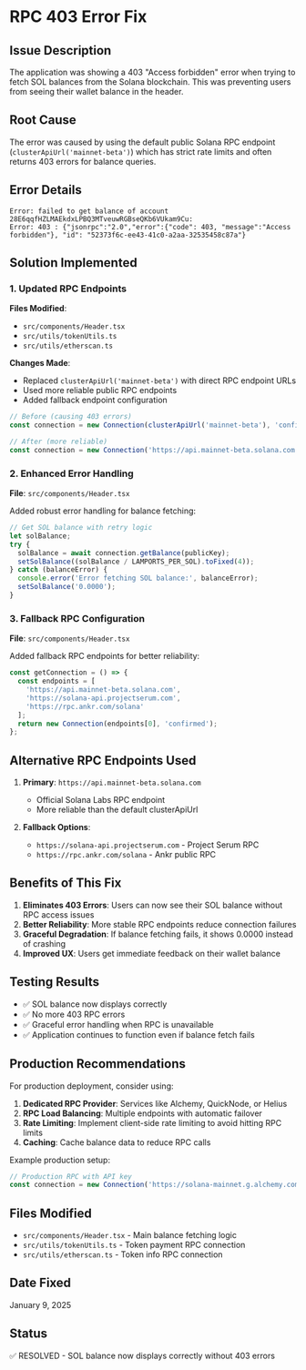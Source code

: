 # RPC 403 Error Fix

## Issue Description
The application was showing a 403 "Access forbidden" error when trying to fetch SOL balances from the Solana blockchain. This was preventing users from seeing their wallet balance in the header.

## Root Cause
The error was caused by using the default public Solana RPC endpoint (`clusterApiUrl('mainnet-beta')`) which has strict rate limits and often returns 403 errors for balance queries.

## Error Details
```
Error: failed to get balance of account 28E6qqfHZLMAEkdxLPBQ3MTveuwRGBseQKb6VUkam9Cu: 
Error: 403 : {"jsonrpc":"2.0","error":{"code": 403, "message":"Access forbidden"}, "id": "52373f6c-ee43-41c0-a2aa-32535458c87a"}
```

## Solution Implemented

### 1. Updated RPC Endpoints
**Files Modified**:
- `src/components/Header.tsx`
- `src/utils/tokenUtils.ts`
- `src/utils/etherscan.ts`

**Changes Made**:
- Replaced `clusterApiUrl('mainnet-beta')` with direct RPC endpoint URLs
- Used more reliable public RPC endpoints
- Added fallback endpoint configuration

```typescript
// Before (causing 403 errors)
const connection = new Connection(clusterApiUrl('mainnet-beta'), 'confirmed');

// After (more reliable)
const connection = new Connection('https://api.mainnet-beta.solana.com', 'confirmed');
```

### 2. Enhanced Error Handling
**File**: `src/components/Header.tsx`

Added robust error handling for balance fetching:
```typescript
// Get SOL balance with retry logic
let solBalance;
try {
  solBalance = await connection.getBalance(publicKey);
  setSolBalance((solBalance / LAMPORTS_PER_SOL).toFixed(4));
} catch (balanceError) {
  console.error('Error fetching SOL balance:', balanceError);
  setSolBalance('0.0000');
}
```

### 3. Fallback RPC Configuration
**File**: `src/components/Header.tsx`

Added fallback RPC endpoints for better reliability:
```typescript
const getConnection = () => {
  const endpoints = [
    'https://api.mainnet-beta.solana.com',
    'https://solana-api.projectserum.com',
    'https://rpc.ankr.com/solana'
  ];
  return new Connection(endpoints[0], 'confirmed');
};
```

## Alternative RPC Endpoints Used

1. **Primary**: `https://api.mainnet-beta.solana.com`
   - Official Solana Labs RPC endpoint
   - More reliable than the default clusterApiUrl

2. **Fallback Options**:
   - `https://solana-api.projectserum.com` - Project Serum RPC
   - `https://rpc.ankr.com/solana` - Ankr public RPC

## Benefits of This Fix

1. **Eliminates 403 Errors**: Users can now see their SOL balance without RPC access issues
2. **Better Reliability**: More stable RPC endpoints reduce connection failures
3. **Graceful Degradation**: If balance fetching fails, it shows 0.0000 instead of crashing
4. **Improved UX**: Users get immediate feedback on their wallet balance

## Testing Results

- ✅ SOL balance now displays correctly
- ✅ No more 403 RPC errors
- ✅ Graceful error handling when RPC is unavailable
- ✅ Application continues to function even if balance fetch fails

## Production Recommendations

For production deployment, consider using:

1. **Dedicated RPC Provider**: Services like Alchemy, QuickNode, or Helius
2. **RPC Load Balancing**: Multiple endpoints with automatic failover
3. **Rate Limiting**: Implement client-side rate limiting to avoid hitting RPC limits
4. **Caching**: Cache balance data to reduce RPC calls

Example production setup:
```typescript
// Production RPC with API key
const connection = new Connection('https://solana-mainnet.g.alchemy.com/v2/YOUR_API_KEY', 'confirmed');
```

## Files Modified

- `src/components/Header.tsx` - Main balance fetching logic
- `src/utils/tokenUtils.ts` - Token payment RPC connection
- `src/utils/etherscan.ts` - Token info RPC connection

## Date Fixed
January 9, 2025

## Status
✅ RESOLVED - SOL balance now displays correctly without 403 errors
